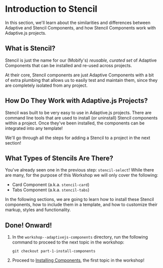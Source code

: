 # Introduction to Stencil

In this section, we'll learn about the similarities and differences between Adaptive and Stencil Components, and how Stencil Components work with Adaptive.js projects.


## What is Stencil?

Stencil is just the name for our (Mobify's) *reusable, curated set* of Adaptive Components that can be installed and re-used across projects.

At their core, Stencil components are just Adaptive Components with a bit of extra plumbing that allows us to easily test and maintain them, since they are completely isolated from any project.


## How Do They Work with Adaptive.js Projects?

Stencil was built to be very easy to use in Adaptive.js projects. There are command line tools that are used to install (or uninstall) Stencil components within a project. Once they've been installed, the components can be integrated into any template!

We'll go through all the steps for adding a Stencil to a project in the next section!


## What Types of Stencils Are There?

You've already seen one in the previous step: `stencil-select`! While there are many, for the purpose of this Workshop we will only cover the following:

* Card Component (a.k.a. `stencil-card`)
* Tabs Component (a.k.a. `stencil-tabs`)

In the following sections, we are going to learn how to install these Stencil components, how to include them in a template, and how to customize their markup, styles and functionality.


## Done! Onward!

1. In the `workshop--adaptivejs-components` directory, run the following command to proceed to the next topic in the workshop:

    ```
    git checkout part-1-install-components
    ```

2. Proceed to [Installing Components](https://github.com/mobify/workshop--adaptivejs-components/blob/part-1-install-components/README.md), the first topic in the workshop!
